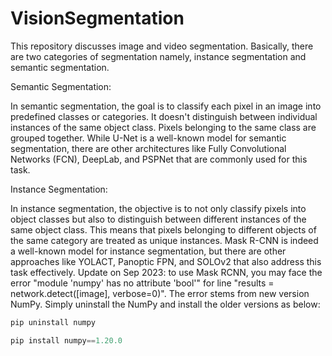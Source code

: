 # VisionSegmentation

This repository discusses image and video segmentation. Basically, there are two categories of segmentation namely, instance segmentation and semantic segmentation.

Semantic Segmentation:

In semantic segmentation, the goal is to classify each pixel in an image into predefined classes or categories.
It doesn't distinguish between individual instances of the same object class. Pixels belonging to the same class are grouped together.
While U-Net is a well-known model for semantic segmentation, there are other architectures like Fully Convolutional Networks (FCN), DeepLab, and PSPNet that are commonly used for this task.


Instance Segmentation:

In instance segmentation, the objective is to not only classify pixels into object classes but also to distinguish between different instances of the same object class.
This means that pixels belonging to different objects of the same category are treated as unique instances.
Mask R-CNN is indeed a well-known model for instance segmentation, but there are other approaches like YOLACT, Panoptic FPN, and SOLOv2 that also address this task effectively.
Update on Sep 2023: to use Mask RCNN, you may face the error "module 'numpy' has no attribute 'bool'" for line "results = network.detect([image], verbose=0)". The error stems from new version NumPy. Simply uninstall the NumPy and install the older versions as below:

```python
pip uninstall numpy
```

```python
pip install numpy==1.20.0
```
